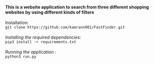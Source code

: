 **This is a website application to search from three different shopping websites by using different kinds of filters**
<br /><br />
Installation:<br /> `git clone https://github.com/kamrann001/FastFinder.git`
<br /><br />_Installing the required dependencies:_ <br /> `pip3 install -r requirements.txt` <br /><br />
_Running the application :_
<br />  `python3 run.py`
